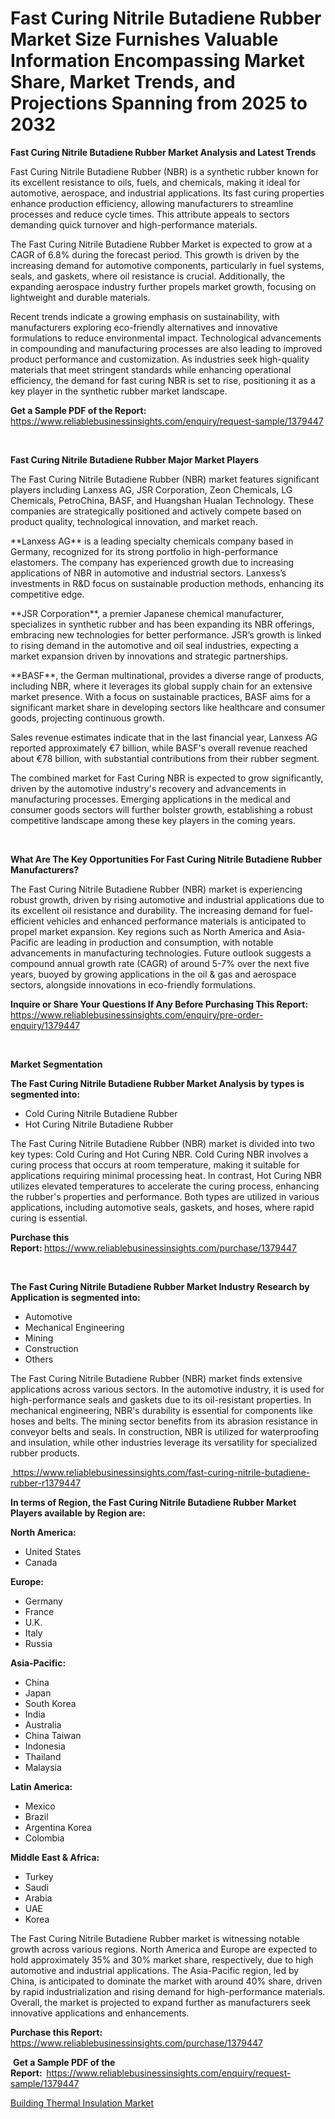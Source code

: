 <p><h1>Fast Curing Nitrile Butadiene Rubber Market Size Furnishes Valuable Information Encompassing Market Share, Market Trends, and Projections Spanning from 2025 to 2032</h1></p><p><strong>Fast Curing Nitrile Butadiene Rubber Market Analysis and Latest Trends</strong></p>
<p><p>Fast Curing Nitrile Butadiene Rubber (NBR) is a synthetic rubber known for its excellent resistance to oils, fuels, and chemicals, making it ideal for automotive, aerospace, and industrial applications. Its fast curing properties enhance production efficiency, allowing manufacturers to streamline processes and reduce cycle times. This attribute appeals to sectors demanding quick turnover and high-performance materials.</p><p>The Fast Curing Nitrile Butadiene Rubber Market is expected to grow at a CAGR of 6.8% during the forecast period. This growth is driven by the increasing demand for automotive components, particularly in fuel systems, seals, and gaskets, where oil resistance is crucial. Additionally, the expanding aerospace industry further propels market growth, focusing on lightweight and durable materials.</p><p>Recent trends indicate a growing emphasis on sustainability, with manufacturers exploring eco-friendly alternatives and innovative formulations to reduce environmental impact. Technological advancements in compounding and manufacturing processes are also leading to improved product performance and customization. As industries seek high-quality materials that meet stringent standards while enhancing operational efficiency, the demand for fast curing NBR is set to rise, positioning it as a key player in the synthetic rubber market landscape.</p></p>
<p><strong>Get a Sample PDF of the Report:&nbsp;</strong> <a href="https://www.reliablebusinessinsights.com/enquiry/request-sample/1379447?utm_campaign=39&utm_medium=2&utm_source=Github&utm_content=ia&utm_term=01022025&utm_id=fast-curing-nitrile-butadiene-rubber">https://www.reliablebusinessinsights.com/enquiry/request-sample/1379447</a></p>
<p>&nbsp;</p>
<p><strong>Fast Curing Nitrile Butadiene Rubber Major Market Players</strong></p>
<p><p>The Fast Curing Nitrile Butadiene Rubber (NBR) market features significant players including Lanxess AG, JSR Corporation, Zeon Chemicals, LG Chemicals, PetroChina, BASF, and Huangshan Hualan Technology. These companies are strategically positioned and actively compete based on product quality, technological innovation, and market reach.</p><p>**Lanxess AG** is a leading specialty chemicals company based in Germany, recognized for its strong portfolio in high-performance elastomers. The company has experienced growth due to increasing applications of NBR in automotive and industrial sectors. Lanxess’s investments in R&D focus on sustainable production methods, enhancing its competitive edge.</p><p>**JSR Corporation**, a premier Japanese chemical manufacturer, specializes in synthetic rubber and has been expanding its NBR offerings, embracing new technologies for better performance. JSR’s growth is linked to rising demand in the automotive and oil seal industries, expecting a market expansion driven by innovations and strategic partnerships.</p><p>**BASF**, the German multinational, provides a diverse range of products, including NBR, where it leverages its global supply chain for an extensive market presence. With a focus on sustainable practices, BASF aims for a significant market share in developing sectors like healthcare and consumer goods, projecting continuous growth.</p><p>Sales revenue estimates indicate that in the last financial year, Lanxess AG reported approximately €7 billion, while BASF's overall revenue reached about €78 billion, with substantial contributions from their rubber segment.</p><p>The combined market for Fast Curing NBR is expected to grow significantly, driven by the automotive industry's recovery and advancements in manufacturing processes. Emerging applications in the medical and consumer goods sectors will further bolster growth, establishing a robust competitive landscape among these key players in the coming years.</p></p>
<p>&nbsp;</p>
<p><strong>What Are The Key Opportunities For Fast Curing Nitrile Butadiene Rubber Manufacturers?</strong></p>
<p><p>The Fast Curing Nitrile Butadiene Rubber (NBR) market is experiencing robust growth, driven by rising automotive and industrial applications due to its excellent oil resistance and durability. The increasing demand for fuel-efficient vehicles and enhanced performance materials is anticipated to propel market expansion. Key regions such as North America and Asia-Pacific are leading in production and consumption, with notable advancements in manufacturing technologies. Future outlook suggests a compound annual growth rate (CAGR) of around 5-7% over the next five years, buoyed by growing applications in the oil & gas and aerospace sectors, alongside innovations in eco-friendly formulations.</p></p>
<p><strong>Inquire or Share Your Questions If Any Before Purchasing This Report:</strong> <a href="https://www.reliablebusinessinsights.com/enquiry/pre-order-enquiry/1379447?utm_campaign=39&utm_medium=2&utm_source=Github&utm_content=ia&utm_term=01022025&utm_id=fast-curing-nitrile-butadiene-rubber">https://www.reliablebusinessinsights.com/enquiry/pre-order-enquiry/1379447</a></p>
<p>&nbsp;</p>
<p><strong>Market Segmentation</strong></p>
<p><strong>The Fast Curing Nitrile Butadiene Rubber Market Analysis by types is segmented into:</strong></p>
<p><ul><li>Cold Curing Nitrile Butadiene Rubber</li><li>Hot Curing Nitrile Butadiene Rubber</li></ul></p>
<p><p>The Fast Curing Nitrile Butadiene Rubber (NBR) market is divided into two key types: Cold Curing and Hot Curing NBR. Cold Curing NBR involves a curing process that occurs at room temperature, making it suitable for applications requiring minimal processing heat. In contrast, Hot Curing NBR utilizes elevated temperatures to accelerate the curing process, enhancing the rubber's properties and performance. Both types are utilized in various applications, including automotive seals, gaskets, and hoses, where rapid curing is essential.</p></p>
<p><strong>Purchase this Report:&nbsp;</strong><a href="https://www.reliablebusinessinsights.com/purchase/1379447?utm_campaign=39&utm_medium=2&utm_source=Github&utm_content=ia&utm_term=01022025&utm_id=fast-curing-nitrile-butadiene-rubber">https://www.reliablebusinessinsights.com/purchase/1379447</a></p>
<p>&nbsp;</p>
<p><strong>The Fast Curing Nitrile Butadiene Rubber Market Industry Research by Application is segmented into:</strong></p>
<p><ul><li>Automotive</li><li>Mechanical Engineering</li><li>Mining</li><li>Construction</li><li>Others</li></ul></p>
<p><p>The Fast Curing Nitrile Butadiene Rubber (NBR) market finds extensive applications across various sectors. In the automotive industry, it is used for high-performance seals and gaskets due to its oil-resistant properties. In mechanical engineering, NBR's durability is essential for components like hoses and belts. The mining sector benefits from its abrasion resistance in conveyor belts and seals. In construction, NBR is utilized for waterproofing and insulation, while other industries leverage its versatility for specialized rubber products.</p></p>
<p><a href="https://www.reliablebusinessinsights.com/fast-curing-nitrile-butadiene-rubber-r1379447?utm_campaign=39&utm_medium=2&utm_source=Github&utm_content=ia&utm_term=01022025&utm_id=fast-curing-nitrile-butadiene-rubber">&nbsp;https://www.reliablebusinessinsights.com/fast-curing-nitrile-butadiene-rubber-r1379447</a></p>
<p><strong>In terms of Region, the Fast Curing Nitrile Butadiene Rubber Market Players available by Region are:</strong></p>
<p>
    <p> <strong> North America: </strong>
        <ul>
            <li>United States</li>
            <li>Canada</li>
        </ul>
        </p> 
    <p> <strong> Europe: </strong>
        <ul>
            <li>Germany</li>
            <li>France</li>
            <li>U.K.</li>
            <li>Italy</li>
            <li>Russia</li>
        </ul>
        </p> 
    <p> <strong> Asia-Pacific: </strong>
        <ul>
            <li>China</li>
            <li>Japan</li>
            <li>South Korea</li>
            <li>India</li>
            <li>Australia</li>
            <li>China Taiwan</li>
            <li>Indonesia</li>
            <li>Thailand</li>
            <li>Malaysia</li>
        </ul>
        </p> 
    <p> <strong> Latin America: </strong>
        <ul>
            <li>Mexico</li>
            <li>Brazil</li>
            <li>Argentina Korea</li>
            <li>Colombia</li>
        </ul>
        </p> 
    <p> <strong> Middle East & Africa: </strong>
        <ul>
            <li>Turkey</li>
            <li>Saudi</li>
            <li>Arabia</li>
            <li>UAE</li>
            <li>Korea</li>
        </ul>
    </p>
    </p>
<p><p>The Fast Curing Nitrile Butadiene Rubber market is witnessing notable growth across various regions. North America and Europe are expected to hold approximately 35% and 30% market share, respectively, due to high automotive and industrial applications. The Asia-Pacific region, led by China, is anticipated to dominate the market with around 40% share, driven by rapid industrialization and rising demand for high-performance materials. Overall, the market is projected to expand further as manufacturers seek innovative applications and enhancements.</p></p>
<p><strong>Purchase this Report: </strong><a href="https://www.reliablebusinessinsights.com/purchase/1379447?utm_campaign=39&utm_medium=2&utm_source=Github&utm_content=ia&utm_term=01022025&utm_id=fast-curing-nitrile-butadiene-rubber">https://www.reliablebusinessinsights.com/purchase/1379447</a></p>
<p>&nbsp;<strong>Get a Sample PDF of the Report:&nbsp;&nbsp;</strong><a href="https://www.reliablebusinessinsights.com/enquiry/request-sample/1379447?utm_campaign=39&utm_medium=2&utm_source=Github&utm_content=ia&utm_term=01022025&utm_id=fast-curing-nitrile-butadiene-rubber">https://www.reliablebusinessinsights.com/enquiry/request-sample/1379447</a></p>
<p><strong></strong></p>
<p><p><a href="https://github.com/zurubting/Market-Research-Report-List-1/blob/main/building-thermal-insulation-market.md?utm_campaign=39&utm_medium=2&utm_source=Github&utm_content=ia&utm_term=01022025&utm_id=fast-curing-nitrile-butadiene-rubber">Building Thermal Insulation Market</a></p></p>